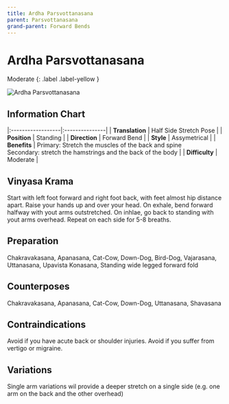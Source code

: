 ```yaml
---
title: Ardha Parsvottanasana
parent: Parsvottanasana
grand-parent: Forward Bends
---
```


# Ardha Parsvottanasana
Moderate
{: .label .label-yellow }

![Ardha Parsvottanasana](/yoga/assets/images/fb/ardha-parsvottanasana.png)
## Information Chart

|:------------------|:---------------|
| **Translation**       |  Half Side Stretch Pose  |
| **Position**          |  Standing  |
| **Direction**         |  Forward Bend   |
| **Style**    |  Assymetrical   |
| **Benefits** | Primary: Stretch the muscles of the back and spine <br> Secondary: stretch the hamstrings and the back of the body   |
| **Difficulty**  |  Moderate                              | 


## Vinyasa Krama 
Start with left foot forward and right foot back, with feet almost hip distance apart. Raise your hands up and over your head. On exhale, bend forward halfway with yout arms outstretched. On inhlae, go back to standing with yout arms overhead. Repeat on each side for 5-8 breaths. 

## Preparation 
Chakravakasana, Apanasana, Cat-Cow, Down-Dog, Bird-Dog, Vajarasana, Uttanasana, Upavista Konasana, Standing wide legged forward fold

## Counterposes
Chakravakasana, Apanasana, Cat-Cow, Down-Dog, Uttanasana, Shavasana

## Contraindications
Avoid if you have acute back or shoulder injuries. Avoid if you suffer from vertigo or migraine. 

## Variations
Single arm variations wil provide a deeper stretch on a single side (e.g. one arm on the back and the other overhead)